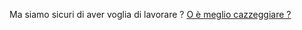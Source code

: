 Ma siamo sicuri di aver voglia di lavorare ?
[O è meglio cazzeggiare ?](cazzeggiare/cazzeggiare.md)
